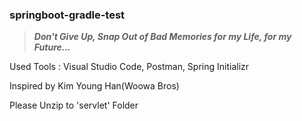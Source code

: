 ### springboot-gradle-test
> ***Don't Give Up, Snap Out of Bad Memories for my Life, for my Future...***
<p>Used Tools : Visual Studio Code, Postman, Spring Initializr</p>
<p>Inspired by Kim Young Han(Woowa Bros)</p>
<p>Please Unzip to 'servlet' Folder</p>
